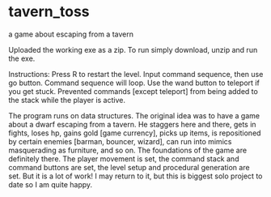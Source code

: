 # tavern_toss
a game about escaping from a tavern

Uploaded the working exe as a zip. To run simply download, unzip and run the exe.

Instructions:
Press R to restart the level.
Input command sequence, then use go button. Command sequence will loop. Use the wand button to teleport if you get stuck.
Prevented commands [except teleport] from being added to the stack while the player is active.

The program runs on data structures. The original idea was to have a game about a dwarf escaping from a tavern. He staggers here and there, gets in fights, loses hp, gains gold [game currency], picks up items, is repositioned by certain enemies [barman, bouncer, wizard], can run into mimics masquerading as furniture, and so on. The foundations of the game are definitely there. The player movement is set, the command stack and command buttons are set, the level setup and procedural generation are set. But it is a lot of work! I may return to it, but this is biggest solo project to date so I am quite happy.
